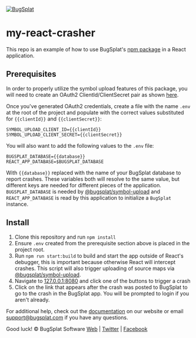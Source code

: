 [![BugSplat](https://s3.amazonaws.com/bugsplat-public/npm/header.png)](https://www.bugsplat.com)

# my-react-crasher

This repo is an example of how to use BugSplat's [npm package](https://www.npmjs.com/package/bugsplat-react) in a React application.

## Prerequisites

In order to properly utilize the symbol upload features of this package, you will need to create an OAuth2 ClientId/ClientSecret pair as shown [here](https://docs.bugsplat.com/introduction/development/web-services/oauth2).

Once you've generated OAuth2 credentials, create a file with the name `.env` at the root of the project and populate with the correct values substituted for `{{clientId}}` and `{{clientSecret}}`:

```text
SYMBOL_UPLOAD_CLIENT_ID={{clientId}}
SYMBOL_UPLOAD_CLIENT_SECRET={{clientSecret}}
```

You will also want to add the following values to the `.env` file:

```text
BUGSPLAT_DATABASE={{database}}
REACT_APP_DATABASE=$BUGSPLAT_DATABASE
```

With `{{database}}` replaced with the name of your BugSplat database to report crashes. These variables both will resolve to the same value, but different keys are needed for different pieces of the application. `BUGSPLAT_DATABASE` is needed by [@bugsplat/symbol-upload](https://www.npmjs.com/package/@bugsplat/symbol-upload) and `REACT_APP_DATABASE` is read by this application to initialize a `BugSplat` instance.

## Install

1. Clone this repository and run `npm install`
2. Ensure `.env` created from the prerequisite section above is placed in the project root.
3. Run `npm run start:build` to build and start the app outside of React's debugger, this is important because otherwise React will intercept crashes. This script will also trigger uploading of source maps via [@bugsplat/symbol-upload](https://www.npmjs.com/package/@bugsplat/symbol-upload).
4. Navigate to [127.0.0.1:8080](http://127.0.0.1:8080) and click one of the buttons to trigger a crash
5. Click on the link that appears after the crash was posted to BugSplat to go to the crash in the BugSplat app. You will be prompted to login if you aren't already.

For additional help, check out the [documentation](http://www.bugsplat.com/docs/) on our website or email support@bugsplat.com if you have any questions.

Good luck!
© BugSplat Software
[Web](https://www.bugsplat.com) | [Twitter](https://twitter.com/BugSplatCo) | [Facebook](https://www.facebook.com/bugsplatsoftware/)
